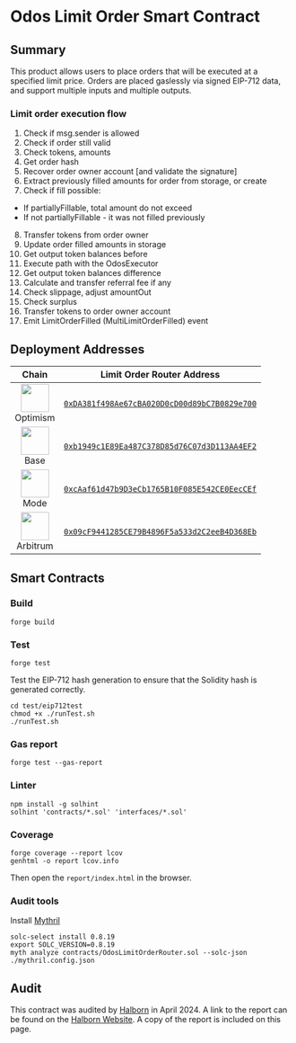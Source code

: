 # Odos Limit Order Smart Contract

## Summary

This product allows users to place orders that will be executed at a specified limit price. Orders are placed gaslessly via signed EIP-712 data, and support multiple inputs and multiple outputs.

### Limit order execution flow

1. Check if msg.sender is allowed
2. Check if order still valid
3. Check tokens, amounts
4. Get order hash
5. Recover order owner account [and validate the signature]
6. Extract previously filled amounts for order from storage, or create
7. Check if fill possible:
  - If partiallyFillable, total amount do not exceed
  - If not partiallyFillable - it was not filled previously
8. Transfer tokens from order owner
9. Update order filled amounts in storage
10. Get output token balances before
11. Execute path with the OdosExecutor
12. Get output token balances difference
13. Calculate and transfer referral fee if any
14. Check slippage, adjust amountOut
15. Check surplus
16. Transfer tokens to order owner account
17. Emit LimitOrderFilled (MultiLimitOrderFilled) event

## Deployment Addresses

| Chain | Limit Order Router Address |
| :-: | :-: |
| <img src="https://assets.odos.xyz/chains/optimism.png" width="50" height="50"><br>Optimism | [`0xDA381f498Ae67cBA020D0cD00d89bC7B0829e700`](https://optimistic.etherscan.io/address/0xda381f498ae67cba020d0cd00d89bc7b0829e700) |
| <img src="https://assets.odos.xyz/chains/base.png" width="50" height="50"><br>Base | [`0xb1949c1E89Ea487C378D85d76C07d3D113AA4EF2`](https://basescan.org/address/0xb1949c1e89ea487c378d85d76c07d3d113aa4ef2) |
| <img src="https://assets.odos.xyz/chains/mode.png" width="50" height="50"><br>Mode | [`0xcAaf61d47b9D3eCb1765B10F085E542CE0EecCEf`](https://explorer.mode.network/address/0xcAaf61d47b9D3eCb1765B10F085E542CE0EecCEf) |
| <img src="https://assets.odos.xyz/chains/arbitrum.png" width="50" height="50"><br>Arbitrum | [`0x09cF9441285CE79B4896F5a533d2C2eeB4D368Eb`](https://arbiscan.io/address/0x09cF9441285CE79B4896F5a533d2C2eeB4D368Eb) |

## Smart Contracts

### Build

```shell
forge build
```

### Test

```shell
forge test
```

Test the EIP-712 hash generation to ensure that the Solidity hash is generated correctly.

```shell
cd test/eip712test
chmod +x ./runTest.sh
./runTest.sh
```

### Gas report

```shell
forge test --gas-report
```

### Linter

```
npm install -g solhint
solhint 'contracts/*.sol' 'interfaces/*.sol'
```

### Coverage

```shell
forge coverage --report lcov
genhtml -o report lcov.info
```

Then open the `report/index.html` in the browser.


### Audit tools

Install [Mythril](https://github.com/Consensys/mythril)

```shell
solc-select install 0.8.19
export SOLC_VERSION=0.8.19
myth analyze contracts/OdosLimitOrderRouter.sol --solc-json ./mythril.config.json
```

## Audit

This contract was audited by [Halborn](https://www.halborn.com/) in April 2024. A link to the report can be found on the [Halborn Website](https://www.halborn.com/audits/odos/limit-orders). A copy of the report is included on this page.
